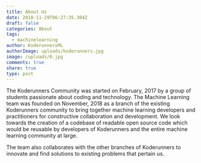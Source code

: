 ```yaml
---
title: About Us
date: 2018-11-29T06:27:35.304Z
draft: false
categories: About
tags:
  - machinelearning
author: KoderunnersML
authorImage: uploads/koderunners.jpg
image: /uploads/0.jpg
comments: true
share: true
type: post
---
```


The Koderunners Community was started on February, 2017 by a group of students passionate about coding and technology. The Machine Learning team was founded on November, 2018 as a branch of the existing Koderunners community to bring together machine learning developers and practitioners for constructive collaboration and development. We look towards the creation of a codebase of readable open source code which would be reusable by developers of Koderunners and the entire machine learning community at large. 

The team also collaborates with the other branches of Koderunners to innovate and find solutions to existing problems that pertain us.

